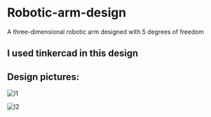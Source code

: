 # Robotic-arm-design
A three-dimensional robotic arm designed with 5 degrees of freedom

## I used tinkercad in this design
## Design pictures:
![l1](https://github.com/user-attachments/assets/385f949c-33c0-4f7d-bbd1-f742ae03dd36)

![l2](https://github.com/user-attachments/assets/3ae61001-d40a-4dc3-8e98-50c495540d7e)


